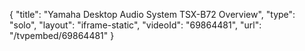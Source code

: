 {
    "title": "Yamaha Desktop Audio System TSX-B72 Overview",
    "type": "solo",
    "layout": "iframe-static",
    "videoId": "69864481",
    "url": "\/tvpembed\/69864481"
}